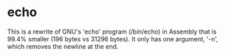 echo
===
This is a rewrite of GNU's 'echo' program (/bin/echo) in Assembly that is 99.4% smaller (196 bytes vs 31296 bytes). It only has one argument, '-n', which removes the newline at the end.
